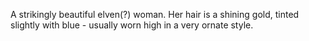 A strikingly beautiful elven(?) woman. Her hair is a shining gold,
tinted slightly with blue - usually worn high in a very ornate style.
